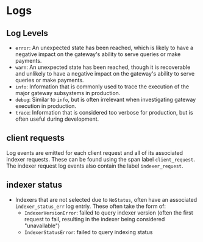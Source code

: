 # Logs

## Log Levels

- `error`: An unexpected state has been reached, which is likely to have a negative impact on the gateway's ability to serve queries or make payments.
- `warn`: An unexpected state has been reached, though it is recoverable and unlikely to have a negative impact on the gateway's ability to serve queries or make payments.
- `info`: Information that is commonly used to trace the execution of the major gateway subsystems in production.
- `debug`: Similar to `info`, but is often irrelevant when investigating gateway execution in production.
- `trace`: Information that is considered too verbose for production, but is often useful during development.

## client requests

Log events are emitted for each client request and all of its associated indexer requests. These can be found using the span label `client_request`. The indexer request log events also contain the label `indexer_request`.

## indexer status

- Indexers that are not selected due to `NoStatus`, often have an associated `indexer_status_err` log entriy. These often take the form of:
  - `IndexerVersionError`: failed to query indexer version (often the first request to fail, resulting in the indexer being considered "unavailable")
  - `IndexerStatusError`: failed to query indexing status
